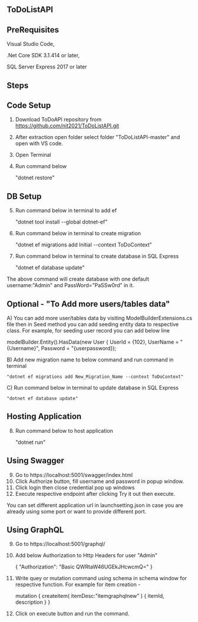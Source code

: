 ToDoListAPI
-----------


PreRequisites
-------------

Visual Studio Code,

.Net Core SDK 3.1.414 or later,

SQL Server Express 2017 or later

Steps
-----

Code Setup
----------

1. Download ToDoAPI repository from
https://github.com/nit2021/ToDoListAPI.git
2. After extraction open folder select folder "ToDoListAPI-master"  and open with VS code.
3. Open Terminal
4. Run command below
	
	"dotnet restore"

DB Setup
--------
5. Run command below in terminal to add ef
	
	"dotnet tool install --global dotnet-ef"

6. Run command below in terminal to create migration
	
	"dotnet ef migrations add Initial --context ToDoContext"
	
7. Run command below in terminal to create database in SQL Express
	
	"dotnet ef database update"

The above command will create database with one default username:"Admin" and PassWord="PaSSw0rd" in it.


Optional - "To Add more users/tables data"
------------------------------------------

A) You can add more user/tables data by visiting ModelBuilderExtensions.cs file then in Seed method you can add seeding entity data to respective class. For example, for seeding user record you can add below line

modelBuilder.Entity<User>().HasData(new User { UserId = {102}, UserName = "{Username}", Password = "{userpassword});
 

B) Add new migration name to below command and run command in terminal
	
	"dotnet ef migrations add New_Migration_Name --context ToDoContext"
	

C) Run command below in terminal to update database in SQL Express
	
	"dotnet ef database update"


Hosting Application  
-------------------
	
8. Run command below to host application
	
	"dotnet run"
	
Using Swagger
-------------
	
9. Go to https://localhost:5001/swagger/index.html 
10. Click Authorize button, fill username and password in popup window. 
11. Click login then close credential pop up windows
12. Execute respective endpoint after clicking Try it out then execute.

You can set different application url in launchsetting.json in case you are already using some port or want to provide different port.
	
Using GraphQL
-------------
9. Go to https://localhost:5001/graphql/
10. Add below Authorization to Http Headers for user "Admin"

	{
    		"Authorization": "Basic QWRtaW46UGEkJHcwcmQ="
	}
	
11. Write quey or mutation command using schema in schema window for respective function. For example for item creation -
	
	mutation
	{
	  createitem(
	    itemDesc:"itemgraphqlnew"
	    )
	    {
	      itemId,
	      description
	    }
	}
12. Click on execute button and run the command. 
